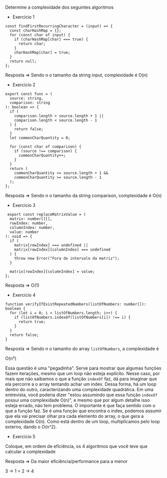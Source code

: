 Determine a complexidade dos seguintes algoritmos

- Exercício 1

```tsx
const findFirstRecurringCharacter = (input) => {
  const charHashMap = {};
  for (const char of input) {
    if (charHashMap[char] === true) {
      return char;
    }
    charHashMap[char] = true;
  }
  return null;
}; 
```

Resposta => Sendo n o tamanho da string input, complexidade é O(n)

- Exercício 2

```tsx 
export const func = (
  source: string,
  comparison: string
): boolean => {
  if (
    comparison.length > source.length + 1 ||
    comparison.length < source.length - 1
  ) {
    return false;
  }
  let commonCharQuantity = 0;

  for (const char of comparison) {
    if (source !== comparison) {
      commonCharQuantity++;
    }
  }
  return (
    commonCharQuantity <= source.length + 1 &&
    commonCharQuantity >= source.length - 1
  );
};
```
 Resposta => Sendo n o tamanho da string comparison, complexidade é
 O(n)

 - Exercício 3

```tsx
 export const replaceMatrixValue = (
  matrix: number[][],
  rowIndex: number,
  columnIndex: number,
  value: number
): void => {
  if (
    matrix[rowIndex] === undefined ||
    matrix[rowIndex][columnIndex] === undefined
  ) {
    throw new Error("Fora do intervalo da matriz");
  }

  matrix[rowIndex][columnIndex] = value;
};
```
Resposta => O(1)

 - Exercício 4

```tsx
function verifyIfExistRepeatedNumbers(listOfNumbers: number[]): boolean {
  for (let i = 0; i < listOfNumbers.length; i++) {
    if (listOfNumbers.indexOf(listOfNumbers[i]) !== i) {
      return true;
    }
  }
  return false;
}
```

Resposta => Sendo n o tamanho do array `listOfNumbers`, a complexidade é

O(n²)

Essa questão é uma "pegadinha". Serve para mostrar que algumas funções fazem iterações, mesmo que um loop não esteja explícito. Nesse caso, por mais que não saibamos o que a função `indexOf` faz, dá para imaginar que ela percorre a o array tentando achar um index. Dessa forma, há um loop dentro do outro, caracterizando uma complexidade quadrática.
Em uma entrevista, você poderia dizer "estou assumindo que essa função `indexOf` possui uma complexidade O(n)", e mesmo que por algum detalhe isso esteja errado, não tem problema. O importante é que faça sentido com o que a função faz. Se é uma função que encontra o index, podemos assumir que ela vai precisar olhar pra cada elemento do array, o que gera a complexidade O(n). Como está dentro de um loop, multiplicamos pelo loop externo, dando o O(n^2).

- Exercício 5

Coloque, em ordem de eficiência, os 4 algoritmos que você teve que calcular a complexidade

Resposta => Da maior eficiência/performance para a menor

3 → 1 = 2 → 4